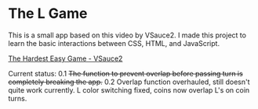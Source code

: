 # The L Game

This is a small app based on this video by VSauce2.  I made this project to learn the basic interactions between CSS, HTML, and JavaScript.

[The Hardest Easy Game - VSauce2](https://www.youtube.com/watch?v=64pA31_WJa0&)



Current status: 
0.1 ~~The function to prevent overlap before passing turn is completely breaking the app.~~
0.2 Overlap function overhauled, still doesn't quite work currently. 
    L color switching fixed, coins now overlap L's on coin turns.
